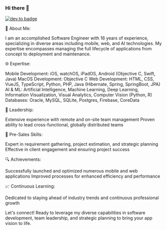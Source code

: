 ### Hi there 👋

<!--
**MFarooqRajput/MFarooqRajput** is a ✨ _special_ ✨ repository because its `README.md` (this file) appears on your GitHub profile.

Here are some ideas to get you started:

- 🔭 I’m currently working on ...
- 🌱 I’m currently learning ...
- 👯 I’m looking to collaborate on ...
- 🤔 I’m looking for help with ...
- 💬 Ask me about ...
- 📫 How to reach me: ...
- 😄 Pronouns: ...
- ⚡ Fun fact: ...
-->


[![dev.to badge](https://img.shields.io/badge/LinkedIn-mfarooqrajput-blue?style=flat&logo=linkedin)](https://www.linkedin.com/in/mfarooqrajput/)

🚀 About Me:

I am an accomplished Software Engineer with 16 years of experience, specializing in diverse areas including mobile, web, and AI technologies. My expertise encompasses managing the full lifecycle of applications from concept to deployment and maintenance.

🌐 Expertise:

Mobile Development: iOS, watchOS, iPadOS, Android (Objective C, Swift, Java)
MacOS Development: Objective C
Web Development: HTML, CSS, VueJS, TypeScript, Python, PHP, Java (Hibernate, Spring, SpringBoot, JPA)
AI & ML: Artificial Intelligence, Machine Learning, Deep Learning, Information Visualization, Visual Analytics, Computer Vision (Python, R)
Databases: Oracle, MySQL, SQLite, Postgres, Firebase, CoreData

🤝 Leadership:

Extensive experience with remote and on-site team management
Proven ability to lead cross-functional, globally distributed teams

💼 Pre-Sales Skills:

Expert in requirement gathering, project estimation, and strategic planning
Effective in client engagement and ensuring project success

🔍 Achievements:

Successfully launched and optimized numerous mobile and web applications
Improved processes for enhanced efficiency and performance

📈 Continuous Learning:

Dedicated to staying ahead of industry trends and continuous professional growth


Let's connect! Ready to leverage my diverse capabilities in software development, team leadership, and strategic planning to bring your app vision to life.
